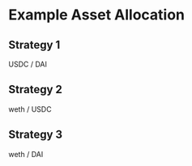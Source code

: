 # Example Asset Allocation

## Strategy 1
USDC / DAI

## Strategy 2
weth /  USDC

## Strategy 3
weth /  DAI
